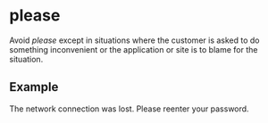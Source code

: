 # please

Avoid *please* except in situations where the customer is asked to do something inconvenient or the application or site is to blame for the situation.

## Example

The network connection was lost. Please reenter your password.
